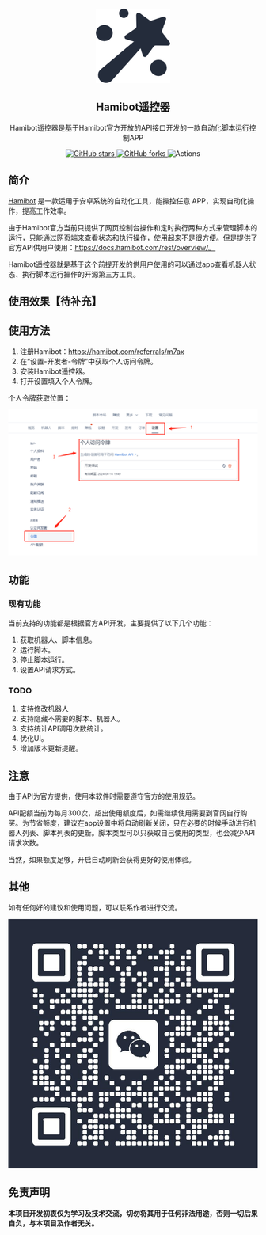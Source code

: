 <p align="center">
    <img src="images/logo.png" width=150/>
</p>
<h2 align="center">Hamibot遥控器</h2>
<div align="center">
Hamibot遥控器是基于Hamibot官方开放的API接口开发的一款自动化脚本运行控制APP
</div>

<p align="center">
    <a href="https://github.com/laosanyuan/HamibotRemoteControl/stargazers">
        <img alt="GitHub stars" src="https://img.shields.io/github/stars/laosanyuan/HamibotRemoteControl">
    </a>
    <a href="https://github.com/laosanyuan/HamibotRemoteControl/network">
        <img alt="GitHub forks" src="https://img.shields.io/github/forks/laosanyuan/HamibotRemoteControl">
    </a>
    <a>
        <img alt="Actions" src="https://img.shields.io/github/downloads/laosanyuan/HamibotRemoteControl/total">
    </a>
</p>

## 简介

[Hamibot](https://hamibot.com/) 是一款适用于安卓系统的自动化工具，能操控任意 APP，实现自动化操作，提高工作效率。 

由于Hamibot官方当前只提供了网页控制台操作和定时执行两种方式来管理脚本的运行，只能通过网页端来查看状态和执行操作，使用起来不是很方便。但是提供了官方API供用户使用：https://docs.hamibot.com/rest/overview/。

Hamibot遥控器就是基于这个前提开发的供用户使用的可以通过app查看机器人状态、执行脚本运行操作的开源第三方工具。

## 使用效果【待补充】

## 使用方法

1. 注册Hamibot：https://hamibot.com/referrals/m7ax
2. 在“设置-开发者-令牌”中获取个人访问令牌。
3. 安装Hamibot遥控器。
4. 打开设置填入个人令牌。

个人令牌获取位置：

![example](images/hamibot_example.png)

## 功能

### 现有功能

当前支持的功能都是根据官方API开发，主要提供了以下几个功能：

1. 获取机器人、脚本信息。
2. 运行脚本。
3. 停止脚本运行。
4. 设置API请求方式。

### TODO

1. 支持修改机器人
2. 支持隐藏不需要的脚本、机器人。
3. 支持统计API调用次数统计。
4. 优化UI。
5. 增加版本更新提醒。

## 注意

由于API为官方提供，使用本软件时需要遵守官方的使用规范。

API配额当前为每月300次，超出使用额度后，如需继续使用需要到官网自行购买。为节省额度，建议在app设置中将自动刷新关闭，只在必要的时候手动进行机器人列表、脚本列表的更新。脚本类型可以只获取自己使用的类型，也会减少API请求次数。

当然，如果额度足够，开启自动刷新会获得更好的使用体验。

## 其他

如有任何好的建议和使用问题，可以联系作者进行交流。

![qr](images/qr_code.jpg)



##  免责声明

**本项目开发初衷仅为学习及技术交流，切勿将其用于任何非法用途，否则一切后果自负，与本项目及作者无关。**